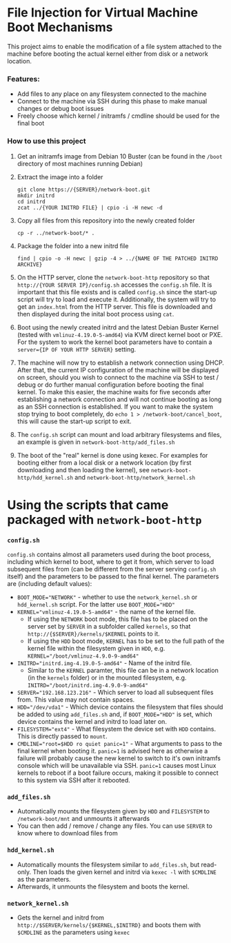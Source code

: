 # File Injection for Virtual Machine Boot Mechanisms

This project aims to enable the modification of a file system attached to the machine before booting the actual kernel either from disk or a network location.

### Features:
- Add files to any place on any filesystem connected to the machine
- Connect to the machine via SSH during this phase to make manual changes or debug boot issues
- Freely choose which kernel / initramfs / cmdline should be used for the final boot

### How to use this project
1. Get an initramfs image from Debian 10 Buster (can be found in the ```/boot``` directory of most machines running Debian)

2. Extract the image into a folder
	```
	git clone https://{SERVER}/network-boot.git
	mkdir initrd
	cd initrd
	zcat ../{YOUR INITRD FILE} | cpio -i -H newc -d
	```

3. Copy all files from this repository into the newly created folder
	```
	cp -r ../network-boot/* .
	```

4. Package the folder into a new initrd file
	```
	find | cpio -o -H newc | gzip -4 > ../{NAME OF THE PATCHED INITRD ARCHIVE}
	```

5. On the HTTP server, clone the ```network-boot-http``` repository so that ```http://{YOUR SERVER IP}/config.sh``` accesses the ```config.sh``` file. It is important that this file exists and is called ```config.sh``` since the start-up script will try to load and execute it. Additionally, the system will try to get an ```index.html``` from the HTTP server. This file is downloaded and then displayed during the inital boot process using ```cat```.

6. Boot using the newly created initrd and the latest Debian Buster Kernel (tested with ```vmlinuz-4.19.0-5-amd64```) via KVM direct kernel boot or PXE. For the system to work the kernel boot parameters have to contain a ```server={IP OF YOUR HTTP SERVER}``` setting.

7. The machine will now try to establish a network connection using DHCP. After that, the current IP configuration of the machine will be displayed on screen, should you wish to connect to the machine via SSH to test / debug or do further manual configuration before booting the final kernel. To make this easier, the machine waits for five seconds after establishing a network connection and will not continue booting as long as an SSH connection is established. If you want to make the system stop trying to boot completely, do ```echo 1 > /network-boot/cancel_boot```, this will cause the start-up script to exit.

8. The ```config.sh``` script can mount and load arbitrary filesystems and files, an example is given in ```network-boot-http/add_files.sh```
9. The boot of the "real" kernel is done using kexec. For examples for booting either from a local disk or a network location (by first downloading and then loading the kernel), see ```network-boot-http/hdd_kernel.sh``` and ```network-boot-http/network_kernel.sh```

# Using the scripts that came packaged with ```network-boot-http```
### ```config.sh```
```config.sh``` contains almost all parameters used during the boot process, including which kernel to boot, where to get it from, which server to load subsequent files from (can be different from the server serving ```config.sh``` itself) and the parameters to be passed to the final kernel. 
The parameters are (including default values):
* ```BOOT_MODE="NETWORK"``` - whether to use the ```network_kernel.sh``` or ```hdd_kernel.sh``` script. For the latter use ```BOOT_MODE="HDD"```
* ```KERNEL="vmlinuz-4.19.0-5-amd64"``` - the name of the kernel file.
	* If using the ```NETWORK``` boot mode, this file has to be placed on the server set by ```SERVER``` in a subfolder called ```kernels```, so that ```http://{$SERVER}/kernels/$KERNEL``` points to it.
	* If using the ```HDD``` boot mode, ```KERNEL``` has to be set to the full path of the kernel file within the filesystem given in ```HDD```, e.g. ```KERNEL="/boot/vmlinuz-4.9.0-9-amd64"```
* ```INITRD="initrd.img-4.19.0-5-amd64"``` - Name of the initrd file.
	* Similar to the ```KERNEL``` paramter, this file can be in a network location (in the ```kernels``` folder) or in the mounted filesystem, e.g. ```INITRD="/boot/initrd.img-4.9.0-9-amd64"```
* ```SERVER="192.168.123.216"``` - Which server to load all subsequent files from. This value may not contain spaces.
* ```HDD="/dev/vda1"``` - Which device contains the filesystem that files should be added to using ```add_files.sh``` and, if ```BOOT_MODE="HDD"``` is set, which device contains the kernel and initrd to load later on.
* ```FILESYSTEM="ext4"``` - What filesystem the device set with ```HDD``` contains. This is directly passed to ```mount```.
* ```CMDLINE="root=$HDD ro quiet panic=1"``` - What arguments to pass to the final kernel when booting it. ```panic=1``` is advised here as otherwise a failure will probably cause the new kernel to switch to it's own initramfs console which will be unavailable via SSH. ```panic=1``` causes most Linux kernels to reboot if a boot failure occurs, making it possible to connect to this system via SSH after it rebooted.

### ```add_files.sh```
* Automatically mounts the filesystem given by ```HDD``` and ```FILESYSTEM``` to ```/network-boot/mnt``` and unmounts it afterwards
* You can then add / remove / change any files. You can use ```SERVER``` to know where to download files from

### ```hdd_kernel.sh```
* Automatically mounts the filesystem similar to ```add_files.sh```, but read-only. Then loads the given kernel and initrd via ```kexec -l``` with ```$CMDLINE``` as the parameters.
* Afterwards, it unmounts the filesystem and boots the kernel.

### ```network_kernel.sh```
* Gets the kernel and initrd from ```http://$SERVER/kernels/{$KERNEL,$INITRD}``` and boots them with ```$CMDLINE``` as the parameters using ```kexec```